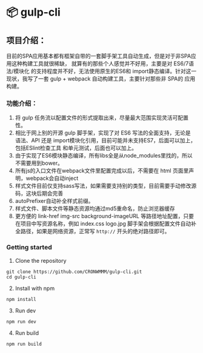 # 📦 gulp-cli

## 项目介绍：

目前的SPA应用基本都有框架自带的一套脚手架工具自动生成，但是对于非SPA应用这种构建工具就很稀缺，
就算有的那些个人感觉并不好用，主要是对 ES6/7语法/模块化 的支持程度并不好，无法使用原生的ES6和
import静态编译。针对这一现状，我写了一套 gulp + webpack 自动构建工具，主要针对那些非 SPA的
应用构建。


### 功能介绍：
1. 将 gulp 任务流以配置文件的形式提取出来，尽量最大范围实现灵活可配置性。
2. 相比于网上别的开源 gulp 脚手架，实现了对 ES6 写法的全面支持，无论是 语法、API 还是 import模块化引用，目前可能并未支持ES7，后面可以加上，包括ESlint检查工具 和单元测试，后面也可以加上。
3. 由于实现了ES6模块静态编译，所有libs全是从node_modules里找的，所以不需要用到bower。
4. 所有js的入口文件在webpack文件里配置完成以后，不需要在 html 页面里声明，webpack会自动inject
5. 样式文件目前仅支持sass写法，如果需要支持别的类型，目前需要手动修改源码，这块后期会完善
6. autoPrefixer自动补全样式前缀。
7. 样式文件、脚本文件等静态资源均通过md5重命名，防止浏览器缓存
8. 更方便的 link-href img-src background-imageURL 等路径地址配置，只要在项目中写资源名称，例如 index.css  logo.jpg  脚手架会根据配置文件自动补全路径，如果是网络资源，正常写 `http://` 开头的绝对路径即可。


### Getting started


1. Clone the repository

```
git clone https://github.com/CRONWMMM/gulp-cli.git
cd gulp-cli
```

2. Install with npm

```
npm install
```

3. Run dev

```
npm run dev
```

4. Run build

```
npm run build
```
